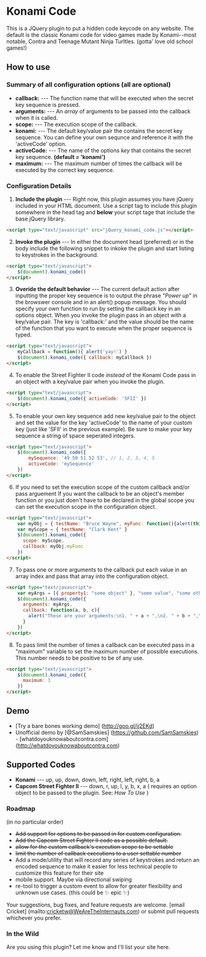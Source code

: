 # Konami Code

This is a JQuery plugin to put a hidden code keycode on any website. The default is the classic Konami code for video games made by Konami--most notable, Contra and Teenage Mutant Ninja Turltles. (gotta' love old school games!)

## How to use

### Summary of all configuration options (all are optional)
+ **callback:** --- The function name that will be executed when the secret key sequence is pressed.
+ **arguments:** --- An *array* of arguments to be passed into the callback when it is called.
+ **scope:** --- The execution scope of the callback.
+ **konami:** --- The default key/value pair the contains the secret key sequence. You can define your own sequnce and reference it with the 'activeCode' option.
+ **activeCode:** --- The name of the options *key* that contains the secret key sequence. **(default = 'konami')**
+ **maximum:** --- The maximum number of times the callback will be executed by the correct key sequence.

### Configuration Details
1. **Include the plugin** --- Right now, this plugin assumes you have jQuery included in your HTML document. Use a script tag to include this plugin somewhere in the head tag and **below** your script tage that include the base jQuery library.
```html
<script type="text/javascript" src="jQuery_konami_code.js"></script>
```

2. **Invoke the plugin** --- In either the document head (preferred) or in the body include the following snippet to inkoke the plugin and start listing to keystrokes in the background.
```html
<script type="text/javascript">
	$(document).konami_code()
</script>
```

3. **Overide the default behavior** --- The current default action after inputting the proper key sequence is to output the phrase *"Power up"* in the browswer console and in an alert() popup message.  You should specify your own function to run by setting the callback key in an options object. When you invoke the plugin pass in an object with a key/value pair.  The key is 'callback:' and the value should be the name of the function that you want to execute when the proper sequence is typed.
```html
<script type="text/javascript">
	myCallback = function(){ alert('yay!') }
	$(document).konami_code({ callback: myCallback })
</script>
```

4. To enable the Street Fighter II code *instead* of the Konami Code pass in an object with a key/value pair when you invoke the plugin.
```html
<script type="text/javascript">
	$(document).konami_code({ activeCode: 'SFII' })
</script>
```

5. To enable your own key sequence add new key/value pair to the object and set the value for the key 'activeCode' to the name of your custom key (just like 'SFII' in the previous example).  Be sure to make your key sequence a string of space seperated integers.
```html
<script type="text/javascript">
	$(document).konami_code({
		mySequence: '49 50 51 52 53', // 1, 2, 3, 4, 5
		activeCode: 'mySequence'
	})
</script>
```

6. If you need to set the execution scope of the custom callback and/or pass arguement  If you want the callback to be an object's member function or you just doen't have to be declared in the global scope you can set the execution scope in the configuration object.
```html
<script type="text/javascript">
    var myObj = { testName: "Bruce Wayne", myFunc: function(){alert(this.testName)} }
    var myScope = { testName: "Clark Kent" }
    $(document).konami_code({
      scope: myScope,
      callback: myObj.myFunc
    })
</script>
```

7. To pass one or more arguments to the callback put each value in an array index and pass that array into the configuration object.
```html
<script type="text/javascript">
    var myArgs = [{ property1: "some object" }, "some value", "some other value" ]
    $(document).konami_code({
      arguments: myArgs,
      callback: function(a, b, c){
        alert("These are your arguments:\n1. " + a + ",\n2. " + b + ",\n3. " + c)
      }
    })
</script>
```

8. To pass limit the number of times a callback can be executed pass in a "maximum" variable to set the maximum number of possible executions. This number needs to be positive to be of any use.
```html
<script type="text/javascript">
    $(document).konami_code({
      maximum: 3
    })
</script>
```


## Demo
* [Try a bare bones working demo] (http://goo.gl/jj2EKd)
* Unofficial demo by [@SamSamskies] (https://github.com/SamSamskies) - [whatdoyouknowaboutcontra.com] (http://whatdoyouknowaboutcontra.com)


## Supported Codes
+ **Konami** --- up, up, down, down, left, right, left, right, b, a
+ **Capcom Street Fighter II** --- down, r, up, l, y, b, x, a
( requires an option object to be passed to the plugin. See: *How To Use* )

### Roadmap
(in no particular order)
+ ~~Add support for options to be passed in for custom configuration.~~
+ ~~Add the Capcom Street Fighter II code as a possible default.~~
+ ~~allow for the custom callback's execution scope to be settable~~
+ ~~limit the number of callback executions to a user settable number~~
+ Add a mode/utility that will record any series of keystrokes and return an encoded sequence to make it easier for less technical people to customize this feature for their site
+ mobile support.  Maybe via directional swiping
+ re-tool to trigger a custom event to allow for greater flexibility and unknown use cases.
(this could be :sparkles: epic :sparkles:)


Your suggestions, bug fixes, and feature requests are welcome. [email Cricket] (mailto:cricketw@WeAreTheInternauts.com) or submit pull requests whichever you prefer.


### In the Wild
Are you using this plugin?  Let me know and I'll list your site here.
